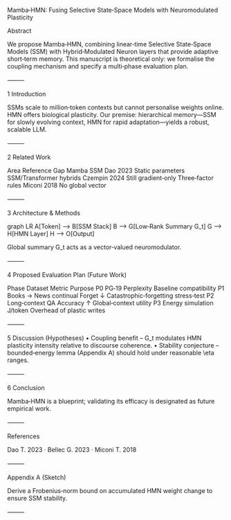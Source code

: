 Mamba‑HMN: Fusing Selective State‑Space Models with Neuromodulated Plasticity

Abstract

We propose Mamba‑HMN, combining linear‑time Selective State‑Space Models (SSM) with Hybrid‑Modulated Neuron layers that provide adaptive short‑term memory.
This manuscript is theoretical only: we formalise the coupling mechanism and specify a multi‑phase evaluation plan.

⸻

1 Introduction

SSMs scale to million‑token contexts but cannot personalise weights online.
HMN offers biological plasticity.
Our premise: hierarchical memory—SSM for slowly evolving context, HMN for rapid adaptation—yields a robust, scalable LLM.

⸻

2 Related Work

Area Reference Gap
Mamba SSM Dao 2023 Static parameters
SSM/Transformer hybrids Czempin 2024 Still gradient‑only
Three‑factor rules Miconi 2018 No global vector

⸻

3 Architecture & Methods

graph LR
    A[Token] --> B[SSM Stack]
    B --> G[Low‑Rank Summary G_t]
    G --> H[HMN Layer]
    H --> O[Output]

Global summary G_t acts as a vector‑valued neuromodulator.

⸻

4 Proposed Evaluation Plan (Future Work)

Phase Dataset Metric Purpose
P0 PG‑19 Perplexity Baseline compatibility
P1 Books → News continual Forget ↓ Catastrophic‑forgetting stress‑test
P2 Long‑context QA Accuracy ↑ Global‑context utility
P3 Energy simulation J/token Overhead of plastic writes

⸻

5 Discussion (Hypotheses)
 • Coupling benefit – G_t modulates HMN plasticity intensity relative to discourse coherence.
 • Stability conjecture – bounded‑energy lemma (Appendix A) should hold under reasonable \eta ranges.

⸻

6 Conclusion

Mamba‑HMN is a blueprint; validating its efficacy is designated as future empirical work.

⸻

References

Dao T. 2023 · Bellec G. 2023 · Miconi T. 2018

⸻

Appendix A (Sketch)

Derive a Frobenius‑norm bound on accumulated HMN weight change to ensure SSM stability.

⸻
